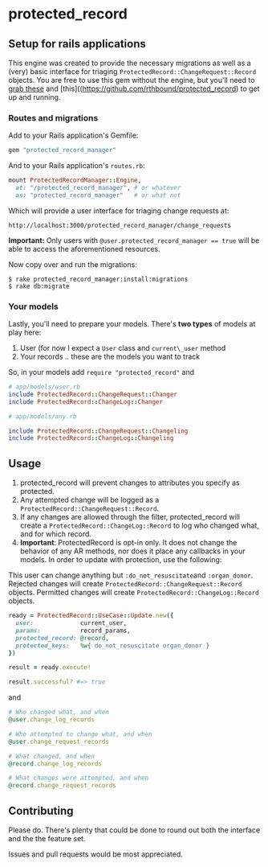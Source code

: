 # protected_record

## Setup for rails applications

This engine was created to provide the necessary migrations as well as a (very)
basic interface for triaging `ProtectedRecord::ChangeRequest::Record` objects.
You are free to use this gem without the engine, but you'll need to
[grab these](https://github.com/rthbound/protected_record_manager/tree/master/db/migrate)
and [this]((https://github.com/rthbound/protected_record) to get up and running.

### Routes and migrations

Add to your Rails application's Gemfile:

```ruby
gem "protected_record_manager"
```

And to your Rails application's `routes.rb`:

```ruby
mount ProtectedRecordManager::Engine,
  at: "/protected_record_manager", # or whatever
  as: "protected_record_manager"   # or what not
```

Which will provide a user interface for triaging change requests at:

```
http://localhost:3000/protected_record_manager/change_requests
```

**Important:** Only users with `@user.protected_record_manager == true`
will be able to access the aforementioned resources.

Now copy over and run the migrations:

```
$ rake protected_record_manager:install:migrations
$ rake db:migrate
```

### Your models

Lastly, you'll need to prepare your models.
There's **two types** of models at play here:

1. User (for now I expect a `User` class and `current\_user` method
2. Your records .. these are the models you want to track

So, in your models add `require "protected_record"` and

```ruby
# app/models/user.rb
include ProtectedRecord::ChangeRequest::Changer
include ProtectedRecord::ChangeLog::Changer
```

```ruby
# app/models/any.rb

include ProtectedRecord::ChangeRequest::Changeling
include ProtectedRecord::ChangeLog::Changeling
```

## Usage

1. protected_record will prevent changes to attributes you specify as protected.
2. Any attempted change will be logged as a
   `ProtectedRecord::ChangeRequest::Record`.
3. If any changes are allowed through the filter, protected_record
   will create a `ProtectedRecord::ChangeLog::Record` to log who changed what,
   and for which record.
4. **Important**: ProtectedRecord is opt-in only. It does not change the
   behavior of any AR methods, nor does it place any callbacks in your models.
   In order to update with protection, use the following:

This user can change anything but `:do_not_resuscitate`and `:organ_donor`.
Rejected changes will create `ProtectedRecord::ChangeRequest::Record` objects.
Permitted changes will create `ProtectedRecord::ChangeLog::Record` objects.

```ruby
ready = ProtectedRecord::UseCase::Update.new({
  user:             current_user,
  params:           record_params,
  protected_record: @record,
  protected_keys:   %w{ do_not_resuscitate organ_donor }
})

result = ready.execute!

result.successful? #=> true
```

and

```ruby
# Who changed what, and when
@user.change_log_records

# Who attempted to change what, and when
@user.change_request_records

# What changed, and when
@record.change_log_records

# What changes were attempted, and when
@record.change_request_records
```

## Contributing

Please do. There's plenty that could be done to round out both the interface
and the the feature set.

Issues and pull requests would be most appreciated.
